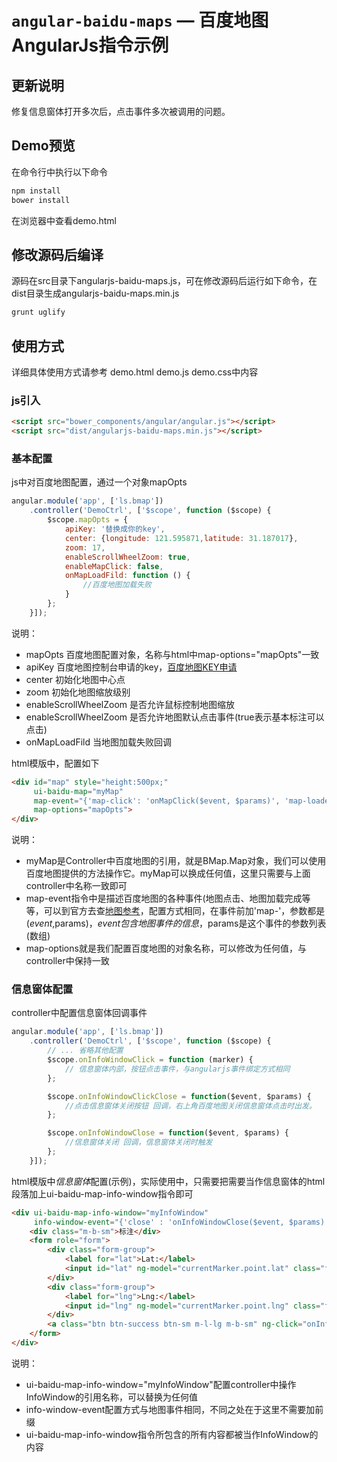 # `angular-baidu-maps` — 百度地图AngularJs指令示例

## 更新说明
修复信息窗体打开多次后，点击事件多次被调用的问题。

## Demo预览

在命令行中执行以下命令
```cmd
npm install
bower install
```
在浏览器中查看demo.html

## 修改源码后编译

源码在src目录下angularjs-baidu-maps.js，可在修改源码后运行如下命令，在dist目录生成angularjs-baidu-maps.min.js
```cmd
grunt uglify
```


## 使用方式

详细具体使用方式请参考 demo.html demo.js demo.css中内容

### js引入
```html
<script src="bower_components/angular/angular.js"></script>
<script src="dist/angularjs-baidu-maps.min.js"></script>
```

### 基本配置

js中对百度地图配置，通过一个对象mapOpts
```js
angular.module('app', ['ls.bmap'])
    .controller('DemoCtrl', ['$scope', function ($scope) {
        $scope.mapOpts = {
            apiKey: '替换成你的key',
            center: {longitude: 121.595871,latitude: 31.187017},
            zoom: 17,
            enableScrollWheelZoom: true,
            enableMapClick: false,
            onMapLoadFild: function () {
                //百度地图加载失败
            }
        };
    }]);
```
说明：
* mapOpts 百度地图配置对象，名称与html中map-options="mapOpts"一致
* apiKey 百度地图控制台申请的key，[百度地图KEY申请](http://lbsyun.baidu.com/apiconsole/key/create)
* center 初始化地图中心点
* zoom   初始化地图缩放级别
* enableScrollWheelZoom   是否允许鼠标控制地图缩放
* enableScrollWheelZoom   是否允许地图默认点击事件(true表示基本标注可以点击)
* onMapLoadFild  当地图加载失败回调

html模版中，配置如下
```html
<div id="map" style="height:500px;"
     ui-baidu-map="myMap"
     map-event="{'map-click': 'onMapClick($event, $params)', 'map-loaded': 'onMapLoaded($event, $params)'}"
     map-options="mapOpts">
</div>
```
说明：
* myMap是Controller中百度地图的引用，就是BMap.Map对象，我们可以使用百度地图提供的方法操作它。myMap可以换成任何值，这里只需要与上面controller中名称一致即可
* map-event指令中是描述百度地图的各种事件(地图点击、地图加载完成等等，可以到官方去查[地图参考](http://lbsyun.baidu.com/cms/jsapi/reference/jsapi_reference.html#a0b0)，配置方式相同，在事件前加'map-'，参数都是($event,$params)，$event包含地图事件的信息，$params是这个事件的参数列表(数组)
* map-options就是我们配置百度地图的对象名称，可以修改为任何值，与controller中保持一致

### 信息窗体配置
controller中配置信息窗体回调事件
```js
angular.module('app', ['ls.bmap'])
    .controller('DemoCtrl', ['$scope', function ($scope) {
        // ... 省略其他配置
        $scope.onInfoWindowClick = function (marker) {
            // 信息窗体内部，按钮点击事件，与angularjs事件绑定方式相同
        };

        $scope.onInfoWindowClickClose = function($event, $params) {
            //点击信息窗体关闭按钮 回调，右上角百度地图关闭信息窗体点击时出发。
        };

        $scope.onInfoWindowClose = function($event, $params) {
            //信息窗体关闭 回调，信息窗体关闭时触发
        };
    }]);
```
html模版中*信息窗体*配置(示例)，实际使用中，只需要把需要当作信息窗体的html段落加上ui-baidu-map-info-window指令即可
```html
<div ui-baidu-map-info-window="myInfoWindow"
     info-window-event="{'close' : 'onInfoWindowClose($event, $params)','clickclose' : 'onInfoWindowClickClose($event, $params)'}">
    <div class="m-b-sm">标注</div>
    <form role="form">
        <div class="form-group">
            <label for="lat">Lat:</label>
            <input id="lat" ng-model="currentMarker.point.lat" class="form-control input-sm w-sm m-l-lg">
        </div>
        <div class="form-group">
            <label for="lng">Lng:</label>
            <input id="lng" ng-model="currentMarker.point.lng" class="form-control input-sm w-sm m-l-lg">
        </div>
        <a class="btn btn-success btn-sm m-l-lg m-b-sm" ng-click="onInfoWindowClick(currentMarker)">点我试试</a>
    </form>
</div>
```
说明：
* ui-baidu-map-info-window="myInfoWindow"配置controller中操作InfoWindow的引用名称，可以替换为任何值
* info-window-event配置方式与地图事件相同，不同之处在于这里不需要加前缀
* ui-baidu-map-info-window指令所包含的所有内容都被当作InfoWindow的内容